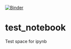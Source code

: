 [![Binder](https://mybinder.org/badge_logo.svg)](https://mybinder.org/v2/gh/jbousquin/test_notebook/HEAD?filepath=https%3A%2F%2Fgithub.com%2Fjbousquin%2Ftest_notebook%2Fblob%2Fmain%2FCape_getWQP.ipynb)
# test_notebook
Test space for ipynb
